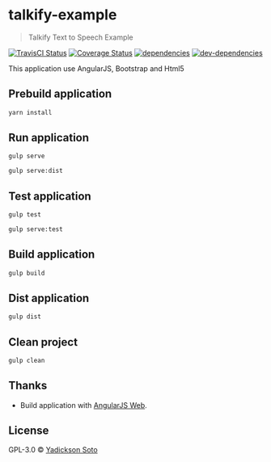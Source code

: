 # talkify-example
> Talkify Text to Speech Example


[![TravisCI Status][travis-image]][travis-url]
[![Coverage Status][coveralls-image]][coveralls-url]
[![dependencies][dependencies-image]][dependencies-url]
[![dev-dependencies][dev-dependencies-image]][dev-dependencies-url]


This application use AngularJS, Bootstrap and Html5

## Prebuild application

```bash
yarn install
```

## Run application

```bash
gulp serve
```

```bash
gulp serve:dist
```

## Test application

```bash
gulp test
```

```bash
gulp serve:test
```

## Build application

```bash
gulp build
```

## Dist application

```bash
gulp dist
```

## Clean project

```bash
gulp clean
```

## Thanks

 * Build application with [AngularJS Web](https://github.com/yadickson/generator-ajsweb#readme).


## License

GPL-3.0 © [Yadickson Soto](https://github.com/yadickson)


[travis-image]: https://travis-ci.org/yadickson/talkify-example.svg
[travis-url]: https://travis-ci.org/yadickson/talkify-example

[coveralls-image]: https://coveralls.io/repos/github/yadickson/talkify-example/badge.svg
[coveralls-url]: https://coveralls.io/github/yadickson/talkify-example

[dependencies-image]: https://david-dm.org/yadickson/talkify-example/status.svg
[dependencies-url]: https://david-dm.org/yadickson/talkify-example?view=list

[dev-dependencies-image]: https://david-dm.org/yadickson/talkify-example/dev-status.svg
[dev-dependencies-url]: https://david-dm.org/yadickson/talkify-example?type=dev&view=list

